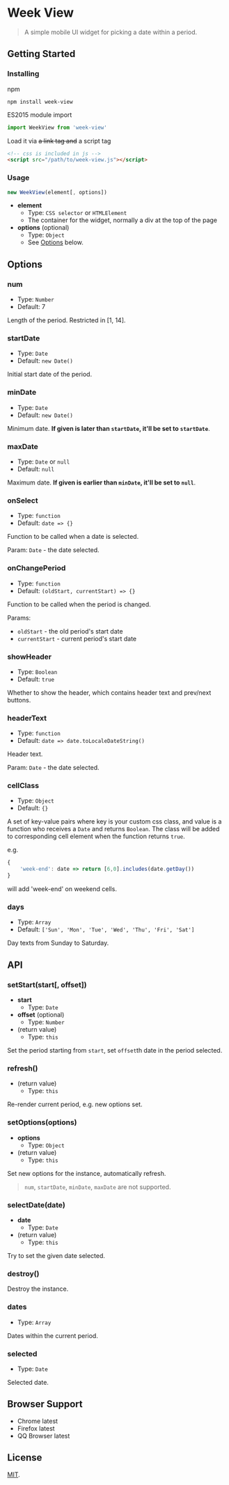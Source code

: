 # Week View

> A simple mobile UI widget for picking a date within a period.

## Getting Started

### Installing

npm
```shell
npm install week-view
```

ES2015 module import
```js
import WeekView from 'week-view'
```
Load it via ~~a link tag and~~ a script tag
```html
<!-- css is included in js -->
<script src="/path/to/week-view.js"></script>
```

### Usage
```js
new WeekView(element[, options])
```
- **element**
  - Type: `CSS selector` or `HTMLElement`
  - The container for the widget, normally a div at the top of the page
- **options** (optional)
  - Type: `Object`
  - See [Options](#Options) below.


## Options

### num
- Type: `Number`
- Default: 7

Length of the period. Restricted in [1, 14].

### startDate
- Type: `Date`
- Default: `new Date()`

Initial start date of the period.

### minDate
- Type: `Date`
- Default: `new Date()`

Minimum date. **If given is later than `startDate`, it'll be set to `startDate`**.

### maxDate
- Type: `Date` or `null`
- Default: `null`

Maximum date. **If given is earlier than `minDate`, it'll be set to `null`**.

### onSelect
- Type: `function`
- Default: `date => {}`

Function to be called when a date is selected.

Param: `Date` - the date selected.

### onChangePeriod
- Type: `function`
- Default: `(oldStart, currentStart) => {}`

Function to be called when the period is changed.

Params: 
  - `oldStart` - the old period's start date
  - `currentStart` - current period's start date

### showHeader
- Type: `Boolean`
- Default: `true`

Whether to show the header, which contains header text and prev/next buttons.

### headerText
- Type: `function`
- Default: `date => date.toLocaleDateString()`

Header text.

Param: `Date` - the date selected.

### cellClass
- Type: `Object`
- Default: `{}`

A set of key-value pairs where key is your custom css class, and value is a function who receives a `Date` and returns `Boolean`. The class will be added to corresponding cell element when the function returns `true`.

e.g.
```js
{
    'week-end': date => return [6,0].includes(date.getDay())
}
```
will add 'week-end' on weekend cells.

### days
- Type: `Array`
- Default: `['Sun', 'Mon', 'Tue', 'Wed', 'Thu', 'Fri', 'Sat']`

Day texts from Sunday to Saturday.

## API

### setStart(start[, offset])
- **start**
  - Type: `Date`
- **offset** (optional)
  - Type: `Number`
- (return value)
  - Type: `this`

Set the period starting from `start`, set `offset`th date in the period selected.

### refresh()
- (return value)
  - Type: `this`

Re-render current period, e.g. new options set.

### setOptions(options)
- **options**
  - Type: `Object`
- (return value)
  - Type: `this`

Set new options for the instance, automatically refresh.

> `num`, `startDate`, `minDate`, `maxDate` are not supported.

### selectDate(date)
- **date**
  - Type: `Date`
- (return value)
  - Type: `this`

Try to set the given date selected.

### destroy()

Destroy the instance.

### dates
- Type: `Array`

Dates within the current period.

### selected
- Type: `Date`

Selected date.

## Browser Support
- Chrome latest
- Firefox latest
- QQ Browser latest

## License

[MIT](https://opensource.org/licenses/MIT).
